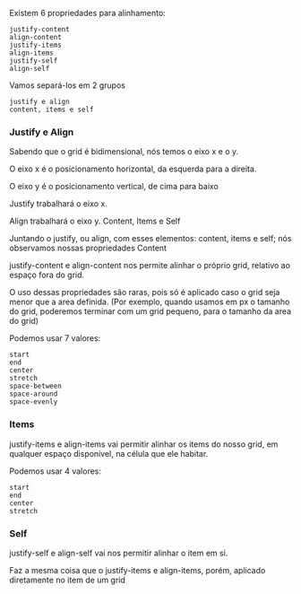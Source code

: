 Existem 6 propriedades para alinhamento:

    justify-content
    align-content
    justify-items
    align-items
    justify-self
    align-self

Vamos separá-los em 2 grupos

    justify e align
    content, items e self

### Justify e Align

Sabendo que o grid é bidimensional, nós temos o eixo x e o y.

O eixo x é o posicionamento horizontal, da esquerda para a direita.

O eixo y é o posicionamento vertical, de cima para baixo

Justify trabalhará o eixo x.

Align trabalhará o eixo y.
Content, Items e Self

Juntando o justify, ou align, com esses elementos: content, items e self; nós observamos nossas propriedades
Content

justify-content e align-content nos permite alinhar o próprio grid, relativo ao espaço fora do grid.

O uso dessas propriedades são raras, pois só é aplicado caso o grid seja menor que a area definida. (Por exemplo, quando usamos em px o tamanho do grid, poderemos terminar com um grid pequeno, para o tamanho da area do grid)

Podemos usar 7 valores:

    start
    end
    center
    stretch
    space-between
    space-around
    space-evenly

### Items

justify-items e align-items vai permitir alinhar os items do nosso grid, em qualquer espaço disponível, na célula que ele habitar.

Podemos usar 4 valores:

    start
    end
    center
    stretch

### Self

justify-self e align-self vai nos permitir alinhar o item em si.

Faz a mesma coisa que o justify-items e align-items, porém, aplicado diretamente no item de um grid